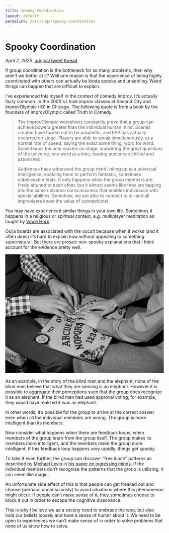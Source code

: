 ```yaml
---
title: Spooky Coordination
layout: default
permalink: /writings/spooky-coordination
---
```


# Spooky Coordination

_April 2, 2025_. [original tweet thread](https://x.com/danallison/status/1907525274062979369)

If group coordination is the bottleneck for so many problems, then why aren’t we better at it? Well one reason is that the experience of being highly coordinated with others can actually be kinda spooky and unsettling. Weird things can happen that are difficult to explain.

I’ve experienced this myself in the context of comedy improv. It’s actually fairly common. In the 2000's I took improv classes at Second City and ImprovOlympic (IO) in Chicago. The following quote is from a book by the founders of ImprovOlympic called Truth in Comedy.

> The ImprovOlympic workshops constantly prove that a group can achieve powers greater than the individual human mind. Scenes created have turned out to be prophetic, and ESP has actually occurred on stage. Players are able to speak simultaneously, at a normal rate of speed, saying the exact same thing, word for word. Some teams became oracles on stage, answering the great questions of the universe, one word at a time, leaving audiences chilled and astonished.
>
> Audiences have witnessed the group mind linking up to a universal intelligence, enabling them to perform fantastic, sometimes unbelievable feats. It only happens when the group members are finely attuned to each other, but it almost seems like they are tapping into the same universal consciousness that enables individuals with special abilities. Somehow, we are able to connect to it—and all improvisers know the value of connections!

You may have experienced similar things in your own life. Sometimes it happens in a religious or spiritual context, e.g. multiplayer meditation as taught by [Vince Horn](https://x.com/VinceFHorn).

Ouija boards are associated with the occult because when it works (and it often does) it’s hard to explain how without appealing to something supernatural. But there are prosaic non-spooky explanations that I think account for the evidence pretty well.

<img src="/images/ouija-board.jpg">

As an example, in the story of the blind men and the elephant, none of the blind men believe that what they are sensing is an elephant. However it is possible to aggregate their perceptions such that the group does recognize it as an elephant. If the blind men had used approval voting, for example, they would have realized it was an elephant.

In other words, it’s possible for the group to arrive at the correct answer even when all the individual members are wrong. The group is more intelligent than its members.

Now consider what happens when there are feedback loops, when members of the group learn from the group itself. The group makes its members more intelligent, and the members make the group more intelligent. If this feedback loop happens very rapidly, things get spooky.

To take it even further, the group can discover “free lunch” patterns as described by [Michael Levin](https://x.com/drmichaellevin) in [his paper on ingressing minds](https://osf.io/preprints/psyarxiv/5g2xj_v3). If the individual members don’t recognize the patterns that the group is utilizing, it can seem like magic.

An unfortunate side effect of this is that people can get freaked out and choose (perhaps unconsciously) to avoid situations where this phenomenon might occur. If people can’t make sense of it, they sometimes choose to block it out in order to escape the cognitive dissonance.

This is why I believe we as a society need to embrace the woo, but also hold our beliefs loosely and have a sense of humor about it. We need to be open to experiences we can’t make sense of in order to solve problems that none of us know how to solve.

